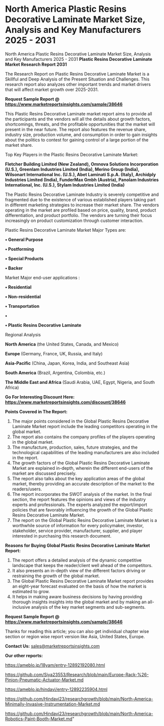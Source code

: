# North America Plastic Resins Decorative Laminate Market Size, Analysis and Key Manufacturers 2025 - 2031
North America Plastic Resins Decorative Laminate Market Size, Analysis and Key Manufacturers 2025 - 2031
<strong>Plastic Resins Decorative Laminate Market Research Report 2031</strong>

The Research Report on Plastic Resins Decorative Laminate Market is a Skillful and Deep Analysis of the Present Situation and Challenges. This research report also analyzes other important trends and market drivers that will affect market growth over 2025-2031.

<strong>Request Sample Report @ <a href=https://www.marketreportsinsights.com/sample/38646>https://www.marketreportsinsights.com/sample/38646</a></strong>

This Plastic Resins Decorative Laminate market report aims to provide all the participants and the vendors will all the details about growth factors, shortcomings, threats, and the profitable opportunities that the market will present in the near future. The report also features the revenue share, industry size, production volume, and consumption in order to gain insights about the politics to contest for gaining control of a large portion of the market share.

Top Key Players in the Plastic Resins Decorative Laminate Market:

<strong>Fletcher Building Limited (New Zealand), Omnova Solutions Incorporation (U.S.), Greenlam Industries Limited (India), Merino Group (India), Wilsonart International Inc. (U.S.), Abet Laminati S.p.A. (Italy), Archidply Industries Limited (India), FunderMax Gmbh (Austria), Panolam Industries International, Inc. (U.S.), Stylam Industries Limited (India)</strong>

The Plastic Resins Decorative Laminate Industry is severely competitive and fragmented due to the existence of various established players taking part in different marketing strategies to increase their market share. The vendors operating in the market are profiled based on price, quality, brand, product differentiation, and product portfolio. The vendors are turning their focus increasingly on product customization through customer interaction.

Plastic Resins Decorative Laminate Market Major Types are:

<strong>•  General Purpose

•  Postforming

•  Special Products

•  Backer</strong>

Market Major end-user applications :

<strong>•  Residential

•  Non-residential

•  Transportation

•  

•  Plastic Resins Decorative Laminate</strong>

Regional Analysis

</u><strong><b>North America</b></strong> (the United States, Canada, and Mexico)

<strong><b>Europe </b></strong>(Germany, France, UK, Russia, and Italy)

<strong><b>Asia-Pacific</b></strong> (China, Japan, Korea, India, and Southeast Asia)

<strong><b>South America</b></strong> (Brazil, Argentina, Colombia, etc.)

<strong><b>The Middle East and Africa</b></strong> (Saudi Arabia, UAE, Egypt, Nigeria, and South Africa)

<strong>Go For Interesting Discount Here: <a href=https://www.marketreportsinsights.com/discount/38646>https://www.marketreportsinsights.com/discount/38646</a></strong>

<strong>Points Covered in The Report:</strong>
<ol>
  <li>The major points considered in the Global Plastic Resins Decorative Laminate Market report include the leading competitors operating in the global market.</li>
  <li>The report also contains the company profiles of the players operating in the global market.</li>
  <li>The manufacture, production, sales, future strategies, and the technological capabilities of the leading manufacturers are also included in the report.</li>
  <li>The growth factors of the Global Plastic Resins Decorative Laminate Market are explained in-depth, wherein the different end-users of the market are discussed precisely.</li>
  <li>The report also talks about the key application areas of the global market, thereby providing an accurate description of the market to the readers/users.</li>
  <li>The report incorporates the SWOT analysis of the market. In the final section, the report features the opinions and views of the industry experts and professionals. The experts analyzed the export/import policies that are favorably influencing the growth of the Global Plastic Resins Decorative Laminate Market.</li>
  <li>The report on the Global Plastic Resins Decorative Laminate Market is a worthwhile source of information for every policymaker, investor, stakeholder, service provider, manufacturer, supplier, and player interested in purchasing this research document.</li>
</ol>
<strong>Reasons for Buying Global Plastic Resins Decorative Laminate Market Report:</strong>

<ol>
  <li>The report offers a detailed analysis of the dynamic competitive landscape that keeps the reader/client well ahead of the competitors.</li>
  <li>It also presents an in-depth view of the different factors driving or restraining the growth of the global market.</li>
  <li>The Global Plastic Resins Decorative Laminate Market report provides an eight-year forecast evaluated on the basis of how the market is estimated to grow.</li>
  <li>It helps in making aware business decisions by having providing thorough insights insights into the global market and by making an all-inclusive analysis of the key market segments and sub-segments.</li>
</ol>
<strong>Request Sample Report @ <a href=https://www.marketreportsinsights.com/sample/38646>https://www.marketreportsinsights.com/sample/38646</a></strong>


Thanks for reading this article; you can also get individual chapter wise section or region wise report version like Asia, United States, Europe.

<strong>Contact Us:</strong>
sales@marketreportsinsights.com

<strong>Our other reports:</strong>

<a href=https://ameblo.jp/18yam/entry-12892192080.html>https://ameblo.jp/18yam/entry-12892192080.html</a>

<a href=https://github.com/Siya23553/Research/blob/main/Europe-Rack-%26-Pinion-Pneumatic-Actuator-Market.md>https://github.com/Siya23553/Research/blob/main/Europe-Rack-%26-Pinion-Pneumatic-Actuator-Market.md</a>

<a href=https://ameblo.jp/hindavi/entry-12892235904.html>https://ameblo.jp/hindavi/entry-12892235904.html</a>

<a href=https://github.com/Hindavi23/researchgrowth/blob/main/North-America-Minimally-Invasive-Instrumentation-Market.md>https://github.com/Hindavi23/researchgrowth/blob/main/North-America-Minimally-Invasive-Instrumentation-Market.md</a>

<a href=https://github.com/Hindavi23/researchgrowth/blob/main/North-America-Robotics-Paint-Booth-Market.md>https://github.com/Hindavi23/researchgrowth/blob/main/North-America-Robotics-Paint-Booth-Market.md</a>"
